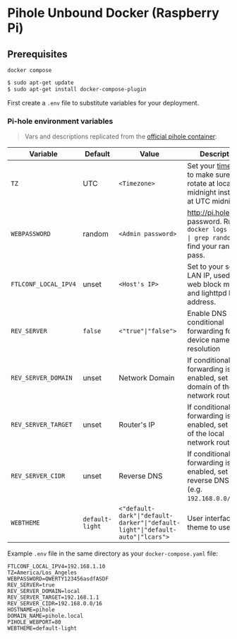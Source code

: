 # Pihole Unbound Docker (Raspberry Pi)

## Prerequisites

`docker compose`

```bash
$ sudo apt-get update
$ sudo apt-get install docker-compose-plugin
```

First create a `.env` file to substitute variables for your deployment.

### Pi-hole environment variables

> Vars and descriptions replicated from the [official pihole container](https://github.com/pi-hole/docker-pi-hole/#environment-variables):

| Variable             | Default         | Value                                                                          | Description                                                                                                                                              |
| -------------------- | --------------- | ------------------------------------------------------------------------------ | -------------------------------------------------------------------------------------------------------------------------------------------------------- |
| `TZ`                 | UTC             | `<Timezone>`                                                                   | Set your [timezone](https://en.wikipedia.org/wiki/List_of_tz_database_time_zones) to make sure logs rotate at local midnight instead of at UTC midnight. |
| `WEBPASSWORD`        | random          | `<Admin password>`                                                             | http://pi.hole/admin password. Run `docker logs pihole \| grep random` to find your random pass.                                                         |
| `FTLCONF_LOCAL_IPV4` | unset           | `<Host's IP>`                                                                  | Set to your server's LAN IP, used by web block modes and lighttpd bind address.                                                                          |
| `REV_SERVER`         | `false`         | `<"true"\|"false">`                                                            | Enable DNS conditional forwarding for device name resolution                                                                                             |
| `REV_SERVER_DOMAIN`  | unset           | Network Domain                                                                 | If conditional forwarding is enabled, set the domain of the local network router                                                                         |
| `REV_SERVER_TARGET`  | unset           | Router's IP                                                                    | If conditional forwarding is enabled, set the IP of the local network router                                                                             |
| `REV_SERVER_CIDR`    | unset           | Reverse DNS                                                                    | If conditional forwarding is enabled, set the reverse DNS zone (e.g. `192.168.0.0/24`)                                                                   |
| `WEBTHEME`           | `default-light` | `<"default-dark"\|"default-darker"\|"default-light"\|"default-auto"\|"lcars">` | User interface theme to use.                                                                                                                             |

Example `.env` file in the same directory as your `docker-compose.yaml` file:

```
FTLCONF_LOCAL_IPV4=192.168.1.10
TZ=America/Los_Angeles
WEBPASSWORD=QWERTY123456asdfASDF
REV_SERVER=true
REV_SERVER_DOMAIN=local
REV_SERVER_TARGET=192.168.1.1
REV_SERVER_CIDR=192.168.0.0/16
HOSTNAME=pihole
DOMAIN_NAME=pihole.local
PIHOLE_WEBPORT=80
WEBTHEME=default-light
```
